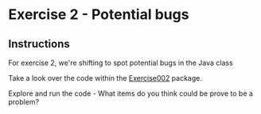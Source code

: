 # Exercise 2 - Potential bugs

## Instructions

For exercise 2, we're shifting to spot potential bugs in the Java class

Take a look over the code within the [Exercise002](../src/main/java/com/techreturners/exercise002) package.

Explore and run the code - What items do you think could be prove to be a problem?